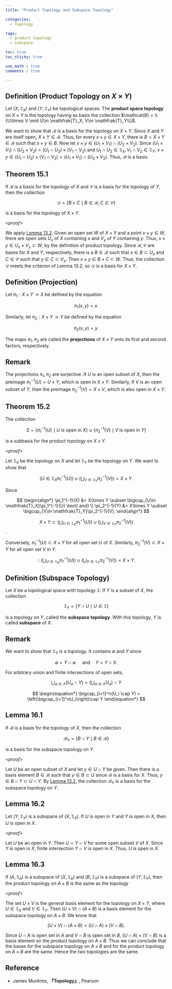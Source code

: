 ```yaml
---
title: "Product Topology and Subspace Topology"

categories:
  - Topology

tags:
  - product topology
  - subspace

toc: true
toc_sticky: true

use_math : true
comments : true

---
```


## Definition (Product Topology on $X \times Y$)
Let $(X,\mathfrak{T}_X)$ and $(Y,\mathfrak{T}_Y)$ be topological spaces. The **product space topology** on $X\times Y$ is the topology having as basis the collection $\mathcal{B} = \\{U\times V \mid  U\in \mathfrak{T}_X, V\in \mathfrak{T}_Y\\}$.

We want to show that $\mathcal{B}$ is a basis for the topology on $X\times Y$. Since $X$ and $Y$ are itself open, $X\times Y \in \mathcal{B}$. Thus, for every $x\times y \in X\times Y$, there is $B=X\times Y\in \mathcal{B}$ such that $x\times y \in B$. Now let $x\times y \in (U_1\times V_1) \cap (U_2\times V_2)$. Since $(U_1\times V_1) \cap (U_2\times V_2) = (U_1 \cap U_2)\times (V_1\cap V_2)$ and $U_1\cap U_2 \in \mathfrak{T}_X, V_1\cap V_2 \in \mathfrak{T}_Y$, $x\times y \in  (U_1 \cap U_2)\times (V_1\cap V_2) = (U_1\times V_1) \cap (U_2\times V_2)$. Thus, $\mathcal{B}$ is a basis.

$$\tag*{$\square$}$$

## Theorem 15.1 
If $\mathcal{B}$ is a basis for the topology of $X$ and $\mathcal{C}$ is a basis for the topology of $Y$, then the collection

$$
\begin{equation*}
\mathcal{D} = \{B\times C \mid B\in\mathcal{B}, C \in \mathcal{C}\}
\end{equation*}
$$

is a basis for the topology of $X\times Y$.

<*proof*>

We apply [Lemma 13.2](https://seanie12.github.io/blog/topology/open-basis/#lemma-132).  Given an open set $W$ of $X\times Y$ and a point $x\times y\in W$, there are open sets $U_x$ of $X$ containing $x$ and $V_y$ of $Y$ containing $y$. Thus, $x\times y \in U_x\times V_y \subset W$, by the definition of product topology. Since $\mathcal{B},\mathcal{C}$ are bases for $X$ and $Y$, respectively, there is a $B\in\mathcal{B}$ such that $x\in B\subset U_x$ and $C\in\mathcal{C}$ such that $y\in C\subset V_y$. Then $x\times y \in B\times C \subset W$. Thus, the collection $\mathcal{D}$ meets the criterion of Lemma 13.2, so $\mathcal{D}$ is a basis for $X\times Y$.

$$\tag*{$\square$}$$


## Definition (Projection)
Let $\pi_1: X\times Y \rightarrow X$ be defined by the equation

$$
\begin{equation*}
\pi_1(x,y) = x.
\end{equation*}
$$

Similarly, let $\pi_2:X\times Y \rightarrow Y$ be defined by the equation

$$
\begin{equation*}
\pi_2(x,y) = y.
\end{equation*}
$$

The maps $\pi_1,\pi_2$ are called the **projections** of $X\times Y$ onto its first and second factors, respectively.

## Remark
The projections $\pi_1,\pi_2$ are surjective. If $U$ is an open subset of $X$, then the preimage $\pi_1^{-1}(U) = U\times Y$, which is open in $X\times Y$. Similarly, if $V$ is an open subset of $Y$, then the preimage $\pi_2^{-1}(V) = X\times V$, which is also open in $X\times Y$.

## Theorem 15.2
The collection

$$
S = \{ \pi_1^{-1}(U)\mid U \text{ is open in } X\} \cup \{ \pi_2^{-1}(V)\mid V \text{ is open in } Y\}
$$

is a subbasis for the product topology on $X\times Y$.

<*proof*>

Let $\mathfrak{T}_X$ be the  topology on $X$ and let $\mathfrak{T}_Y$ be the topology on $Y$. We want to show that 

$$
\left({U\in\mathfrak{T}_X}\pi_1^{-1}(U)\right)\cup \left(\bigcup_{V\in\mathfrak{T}_Y}\pi_2^{-1}(V) \right) = X\times Y.
$$

Since

$$
\begin{align*}
\pi_1^{-1}(X) &= X\times Y \subset \bigcup_{U\in \mathfrak{T}_X}\pi_1^{-1}(U) \text{ and} \\
\pi_2^{-1}(Y) &= X\times Y \subset \bigcup_{V\in \mathfrak{T}_Y}\pi_2^{-1}(V), 
\end{align*}
$$

$$X\times Y\subset \Big(\bigcup_{U\in\mathfrak{T}_X}\pi_1^{-1}(U)\Big)\cup \Big(\bigcup_{V\in\mathfrak{T}_Y}\pi_2^{-1}(V) \Big)$$.

Conversely, $\pi_1^{-1}(U)\subset X\times Y$ for all open set $U$ of $X$. Similarly, $\pi_2^{-1}(V) \subset X\times Y$ for all open set $V$ in $Y$.

$$
\begin{equation*}
\therefore \left(\bigcup_{U\in\mathfrak{T}_X}\pi_1^{-1}(U)\right)\cup \left(\bigcup_{V\in\mathfrak{T}_Y}\pi_2^{-1}(V) \right) = X\times Y.
\end{equation*}
$$

$$\tag*{$\square$}$$

## Definition (Subspace Topology)
Let $X$ be a topological space with topology $\mathfrak{T}$. If $Y$ is a subset of $X$, the collection

$$
\mathfrak{T}_Y = \{ Y\cap U \mid U \in \mathfrak{T}\}
$$

is a topology on $Y$, called the **subspace topology**. With this topology, $Y$ is called **subspace** of $X$.

## Remark
We want to show that $\mathfrak{T}_Y$ is a topology. It contains $\emptyset$ and $Y$ since 

$$
\begin{equation*}
\emptyset = Y\cap \emptyset \quad \text{ and}\quad Y = Y\cap X.
\end{equation*}
$$

For arbitrary union and finite intersections of open sets,

$$
\begin{equation*}
\bigcup_{\alpha \in \Lambda}(U_\alpha \cap Y) = \left(\bigcup_{\alpha\in\Lambda}U_\alpha\right)\cap Y
\end{equation*}
$$

$$
\begin{equation*}
\bigcap_{i=1}^n(U_i \cap Y) = \left(\bigcap_{i=1}^nU_i\right)\cap Y
\end{equation*}
$$

## Lemma 16.1
If $\mathcal{B}$ is a basis for the topology of $X$, then the collection 

$$
\begin{equation*}
\mathcal{B}_Y = \{B\cap Y\mid B\in\mathcal{B} \}
\end{equation*}
$$
 
 is a basis for the subspace topology on $Y$.

<*proof*>

Let $U$ be an open subset of $X$ and let $y\in U\cap Y$ be given. Then there is a basis element $B\in\mathcal{B}$ such that $y\in B \subset U$ since $\mathcal{B}$ is a basis for $X$. Thus, $y\in B\cap Y \subset U\cap Y$. By [Lemma 13.2](https://seanie12.github.io/blog/topology/open-basis/#lemma-132), the collection $\mathcal{B}_Y$ is a basis for the subspace topology on $Y$.


$$\tag*{$\square$}$$


## Lemma 16.2 
Let $(Y,\mathfrak{T}_Y)$ is a subspace of $(X,\mathfrak{T}_X)$. If $U$ is open in $Y$ and $Y$ is open in $X$, then $U$ is open in $X$.

<*proof*>

Let $U$ be an open in $Y$. Then $U=Y\cap V$ for some open subset $V$ of $X$. Since $Y$ is open in $X$, finite intersection $Y\cap V$ is open in $X$. Thus, $U$ is open in $X$.

$$\tag*{$\square$}$$



## Lemma 16.3
If $(A, \mathfrak{T}_A)$ is a subspace of  $(X,\mathfrak{T}_X)$ and $(B,\mathfrak{T}_Y)$ is a subspace of $(Y ,\mathfrak{T}_Y)$, then the product topology on $A\times B$ is the same as the topology 

<*proof*>

The set $U\times V$ is the general basis element for the topology on $X\times Y$, where $U\in\mathfrak{T}_X$ and $V\in\mathfrak{T}_Y$. Then $(U\times V)\cap (A\times B)$ is a basis element for the subspace topology on $A\times B$. 
We know that 

$$
\begin{equation*}
(U\times V)\cap (A\times B) = (U\cap A) \times (V\cap B).
\end{equation*}
$$

Since $U\cap A$ is open set in $A$ and $V\cap B$ is open set in $B$,  $(U\cap A) \times (V\cap B)$ is a basis element on the product topology on $A\times B$. Thus we can conclude that the bases for the subspace topology on $A\times B$ and for the product topology on $A\times B$ are the same. Hence the two topologies are the same.

$$\tag*{$\square$}$$

## Reference
- James Munkres, **『**Topology**』**, Pearson
